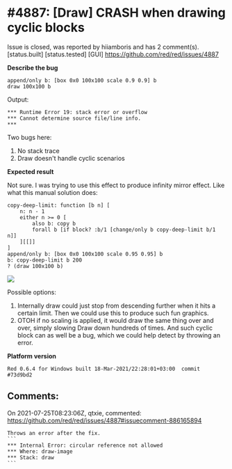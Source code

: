 
#4887: [Draw] CRASH when drawing cyclic blocks
================================================================================
Issue is closed, was reported by hiiamboris and has 2 comment(s).
[status.built] [status.tested] [GUI]
<https://github.com/red/red/issues/4887>

**Describe the bug**
```
append/only b: [box 0x0 100x100 scale 0.9 0.9] b
draw 100x100 b
```
Output:
```
*** Runtime Error 19: stack error or overflow
*** Cannot determine source file/line info.
***
```

Two bugs here:
1. No stack trace
2. Draw doesn't handle cyclic scenarios

**Expected result**

Not sure.
I was trying to use this effect to produce infinity mirror effect.
Like what this manual solution does:
```
copy-deep-limit: function [b n] [
	n: n - 1
	either n >= 0 [
		also b: copy b
		forall b [if block? :b/1 [change/only b copy-deep-limit b/1 n]]
	][[]]
]
append/only b: [box 0x0 100x100 scale 0.95 0.95] b
b: copy-deep-limit b 200
? (draw 100x100 b)
```
![](https://i.gyazo.com/aa7c39810d422e44b8a2755022e2d9fa.png)

Possible options:
1. Internally draw could just stop from descending further when it hits a certain limit. Then we could use this to produce such fun graphics.
2. OTOH if no scaling is applied, it would draw the same thing over and over, simply slowing Draw down hundreds of times. And such cyclic block can as well be a bug, which we could help detect by throwing an error.

**Platform version**
```
Red 0.6.4 for Windows built 18-Mar-2021/22:28:01+03:00  commit #73d9bd2
```



Comments:
--------------------------------------------------------------------------------

On 2021-07-25T08:23:06Z, qtxie, commented:
<https://github.com/red/red/issues/4887#issuecomment-886165894>

    Throws an error after the fix.
    ```
    *** Internal Error: circular reference not allowed
    *** Where: draw-image
    *** Stack: draw
    ```

